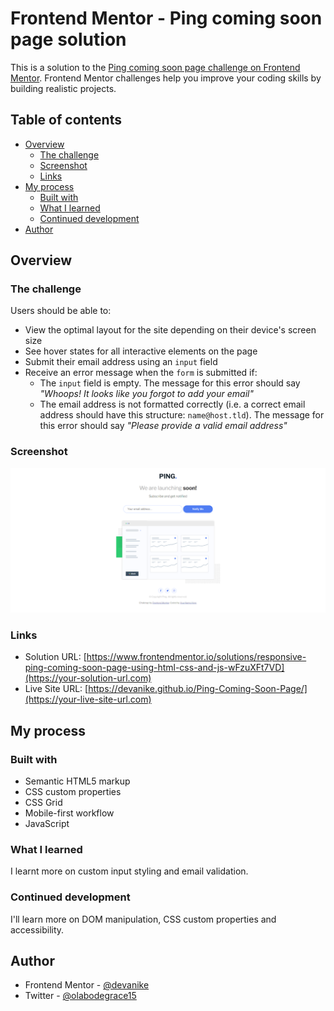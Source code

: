 # Frontend Mentor - Ping coming soon page solution

This is a solution to the [Ping coming soon page challenge on Frontend Mentor](https://www.frontendmentor.io/challenges/ping-single-column-coming-soon-page-5cadd051fec04111f7b848da). Frontend Mentor challenges help you improve your coding skills by building realistic projects. 

## Table of contents

- [Overview](#overview)
  - [The challenge](#the-challenge)
  - [Screenshot](#screenshot)
  - [Links](#links)
- [My process](#my-process)
  - [Built with](#built-with)
  - [What I learned](#what-i-learned)
  - [Continued development](#continued-development)
- [Author](#author)


## Overview

### The challenge

Users should be able to:

- View the optimal layout for the site depending on their device's screen size
- See hover states for all interactive elements on the page
- Submit their email address using an `input` field
- Receive an error message when the `form` is submitted if:
	- The `input` field is empty. The message for this error should say *"Whoops! It looks like you forgot to add your email"*
	- The email address is not formatted correctly (i.e. a correct email address should have this structure: `name@host.tld`). The message for this error should say *"Please provide a valid email address"*

### Screenshot

![](./images/Ping%20coming%20soon%20page.png)

### Links

- Solution URL: [https://www.frontendmentor.io/solutions/responsive-ping-coming-soon-page-using-html-css-and-js-wFzuXFt7VD](https://your-solution-url.com)
- Live Site URL: [https://devanike.github.io/Ping-Coming-Soon-Page/](https://your-live-site-url.com)

## My process

### Built with

- Semantic HTML5 markup
- CSS custom properties
- CSS Grid
- Mobile-first workflow
- JavaScript


### What I learned

I learnt more on custom input styling and email validation.

### Continued development

I'll learn more on DOM manipulation, CSS custom properties and accessibility.


## Author

- Frontend Mentor - [@devanike](https://www.frontendmentor.io/profile/yourusername)
- Twitter - [@olabodegrace15](https://www.twitter.com/yourusername)

